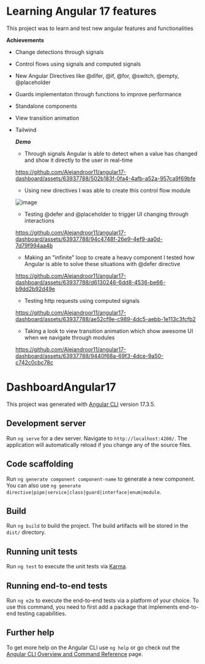 # Learning Angular 17 features
This project was to learn and test new angular features and functionalities

**Achievements**
* Change detections through signals
* Control flows using signals and computed signals
* New Angular Directives like @difer, @if, @for, @switch, @empty, @placeholder
* Guards implementaton through functions to improve performance
* Standalone components
* View transition animation
* Tailwind


  ***Demo***
  * Through signals Angular is able to detect when a value has changed and show it directly to the user in real-time
  
  https://github.com/Alejandroor11/angular17-dashboard/assets/63937788/502b183f-0fa4-4afb-a52a-957ca9f69bfe
  
  * Using new directives I was able to create this control flow module
    
  ![image](https://github.com/Alejandroor11/angular17-dashboard/assets/63937788/16421da4-cc7c-444a-9a2d-15143cc70fb2)

  * Testing @defer and @placeholder to trigger UI changing through interactions
    
  https://github.com/Alejandroor11/angular17-dashboard/assets/63937788/94c4748f-26e9-4ef9-aa0d-7d79f994aa4b

  * Making an "infinite" loop to create a heavy component I tested how Angular is able to solve these situations with @defer directive
    
  https://github.com/Alejandroor11/angular17-dashboard/assets/63937788/d6130246-6dd8-4536-be66-b9dd2b92d49e

  * Testing http requests using computed signals
    
  https://github.com/Alejandroor11/angular17-dashboard/assets/63937788/ae52cf9e-c989-4dc5-aebb-1e113c3fcfb2

  * Taking a look to view transition animation which show awesome UI when we navigate through modules
    
  https://github.com/Alejandroor11/angular17-dashboard/assets/63937788/9440f68a-69f3-4dce-9a50-c742c0cbc78c







# DashboardAngular17

This project was generated with [Angular CLI](https://github.com/angular/angular-cli) version 17.3.5.

## Development server

Run `ng serve` for a dev server. Navigate to `http://localhost:4200/`. The application will automatically reload if you change any of the source files.

## Code scaffolding

Run `ng generate component component-name` to generate a new component. You can also use `ng generate directive|pipe|service|class|guard|interface|enum|module`.

## Build

Run `ng build` to build the project. The build artifacts will be stored in the `dist/` directory.

## Running unit tests

Run `ng test` to execute the unit tests via [Karma](https://karma-runner.github.io).

## Running end-to-end tests

Run `ng e2e` to execute the end-to-end tests via a platform of your choice. To use this command, you need to first add a package that implements end-to-end testing capabilities.

## Further help

To get more help on the Angular CLI use `ng help` or go check out the [Angular CLI Overview and Command Reference](https://angular.io/cli) page.
